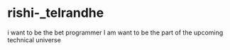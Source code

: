 # rishi-_telrandhe
i want to be the bet programmer I am want to be the part of the upcoming technical universe  

